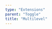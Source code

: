 ```yaml
---
type: "Extensions"
parent: "Toggle"
title: "Multilevel"
---
```


<demo>
  <demovanilla src="inline/extensions/toggle/multilevel">
  </demovanilla>
</demo>
